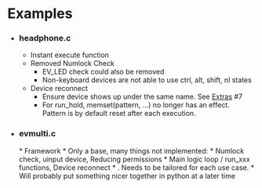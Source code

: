 # Examples  
* <h3>headphone.c</h3>

  * Instant execute function
  * Removed Numlock Check
    * EV_LED check could also be removed  
    * Non-keyboard devices are not able to use ctrl, alt, shift, nl states
  * Device reconnect
    * Ensure device shows up under the same name. See [Extras](../../wiki/Extra) #7
    * For run_hold, memset(pattern, ...) no longer has an effect. Pattern is by default reset after each execution. 
* <h3>evmulti.c</h3>
  * Framework
    * Only a base, many things not implemented:
    * Numlock check, uinput device, Reducing permissions
    * Main logic loop / run_xxx functions, Device reconnect
    * . Needs to be tailored for each use case. 
    * Will probably put something nicer together in python at a later time
